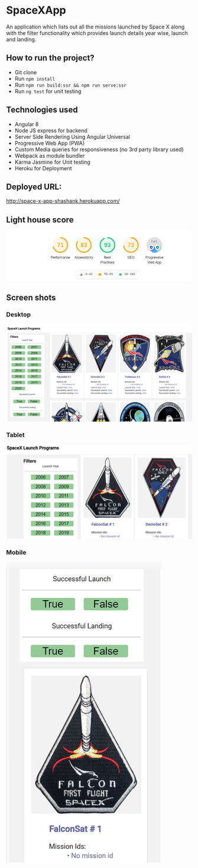 # SpaceXApp

An application which lists out all the missions launched by Space X along with the filter functionality which provides launch details year wise, launch and landing. 

## How to run the project?
* Git clone
* Run `npm install`
* Run `npm run build:ssr && npm run serve:ssr`
* Run `ng test` for unit testing

## Technologies used
- Angular 8
- Node JS express for backend
- Server Side Rendering Using Angular Universal
- Progressive Web App (PWA)
- Custom Media queries for responsiveness (no 3rd party library used)
- Webpack as module bundler
- Karma Jasmine for Unit testing
- Heroku for Deployment

## Deployed URL:

http://space-x-app-shashank.herokuapp.com/

## Light house score
<img src="./images/lighthouse_score.PNG" alt="lighthouse_score">

## Screen shots

### Desktop
<img src="./images/desktop.PNG" alt="desktop">

### Tablet
<img src="./images/tablet.PNG" alt="tablet">

### Mobile
<img src="./images/mobile.PNG" alt="mobile">



